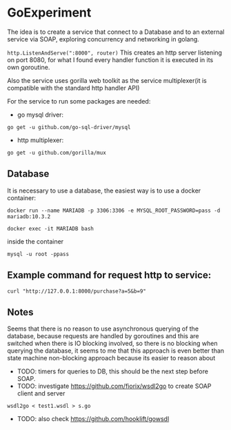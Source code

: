 # GoExperiment

The idea is to create a service that connect to a Database and to an external service
via SOAP, exploring concurrency and networking in golang.

```http.ListenAndServe(":8000", router)``` This creates an http server listening on port
8080, for what I found every handler function it is executed in its own goroutine.

Also the service uses gorilla web toolkit as the service multiplexer(it is compatible
with the standard http handler API)

For the service to run some packages are needed:
 * go mysql driver:
 ```
 go get -u github.com/go-sql-driver/mysql
 ```
  * http multiplexer:
```
go get -u github.com/gorilla/mux
```
## Database

It is necessary to use a database, the easiest way is to use a docker container:

```
docker run --name MARIADB -p 3306:3306 -e MYSQL_ROOT_PASSWORD=pass -d mariadb:10.3.2
```

```
docker exec -it MARIADB bash
```

inside the container

```
mysql -u root -ppass
```

## Example command for request http to service:
```
curl "http://127.0.0.1:8000/purchase?a=5&b=9"
```

## Notes
Seems that there is no reason to use asynchronous querying of the database, because
requests are handled by goroutines and this are switched when there is IO blocking 
involved, so there is no blocking when querying the database, it seems to me that this
approach is even better than state machine non-blocking approach because its easier
to reason about

 * TODO: timers for queries to DB, this should be the next step before SOAP.
 * TODO: investigate https://github.com/fiorix/wsdl2go to create SOAP client and server
```
wsdl2go < test1.wsdl > s.go
```

 * TODO: also check https://github.com/hooklift/gowsdl
